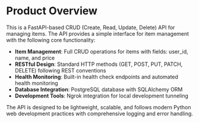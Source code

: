 # Product Overview

This is a FastAPI-based CRUD (Create, Read, Update, Delete) API for managing items. The API provides a simple interface for item management with the following core functionality:

- **Item Management**: Full CRUD operations for items with fields: user_id, name, and price
- **RESTful Design**: Standard HTTP methods (GET, POST, PUT, PATCH, DELETE) following REST conventions
- **Health Monitoring**: Built-in health check endpoints and automated health monitoring
- **Database Integration**: PostgreSQL database with SQLAlchemy ORM
- **Development Tools**: Ngrok integration for local development tunneling

The API is designed to be lightweight, scalable, and follows modern Python web development practices with comprehensive logging and error handling.